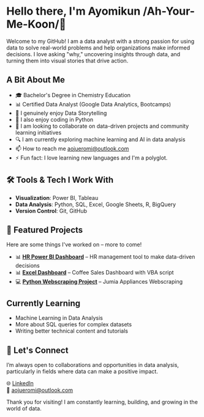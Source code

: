 # Hello there, I'm Ayomikun /Ah-Your-Me-Koon/👋  

Welcome to my GitHub! I am a data analyst with a strong passion for using data to solve real-world problems and help organizations make informed decisions. I love asking "why," uncovering insights through data, and turning them into visual stories that drive action.

## A Bit About Me
- 🎓 Bachelor's Degree in Chemistry Education
- 📊 Certified Data Analyst (Google Data Analytics, Bootcamps)
- 👀 I genuinely enjoy Data Storytelling
- 🌱 I also enjoy coding in Python
- 💞️ I am looking to collaborate on data-driven projects and community learning initiatives
- 🔍 I am currently exploring machine learning and AI in data analysis
- 📫 How to reach me aojueromi@outlook.com
- ⚡ Fun fact: I love learning new languages and I'm a polyglot.

## 🛠️ Tools & Tech I Work With  
- **Visualization**: Power BI, Tableau  
- **Data Analysis**: Python, SQL, Excel, Google Sheets, R, BigQuery
- **Version Control**: Git, GitHub

## 📁 Featured Projects  
Here are some things I've worked on – more to come!

- 📊 **[HR Power BI Dashboard](https://github.com/OjAy-stack/HR-dashboard)** – HR management tool to make data-driven decisions
- 📊 **[Excel Dashboard](https://github.com/OjAy-stack/coffee-shop-sales-dashboard)** – Coffee Sales Dashboard with VBA script
- 💻 **[Python Webscraping Project](https://github.com/OjAy-stack/Jumia-Python-Webscraping)** – Jumia Appliances Webscraping   

## Currently Learning  
- Machine Learning in Data Analysis  
- More about SQL queries for complex datasets
- Writing better technical content and tutorials  

## 🤝 Let's Connect  
I’m always open to collaborations and opportunities in data analysis, particularly in fields where data can make a positive impact.

🌐 [LinkedIn](https://www.linkedin.com/in/aojueromi/)  
📧 aojueromi@outlook.com  

Thank you for visiting! I am constantly learning, building, and growing in the world of data.

<!---
OjAy-stack/OjAy-stack is a ✨ special ✨ repository because its `README.md` (this file) appears on your GitHub profile.
You can click the Preview link to take a look at your changes.
--->
